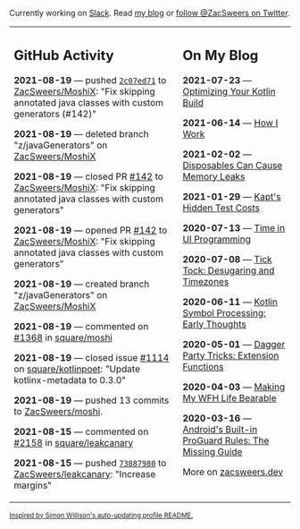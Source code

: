 Currently working on [Slack](https://slack.com/). Read [my blog](https://zacsweers.dev/) or [follow @ZacSweers on Twitter](https://twitter.com/ZacSweers).

<table><tr><td valign="top" width="60%">

## GitHub Activity
<!-- githubActivity starts -->
**2021-08-19** — pushed [`2c07ed71`](https://github.com/ZacSweers/MoshiX/commit/2c07ed710c34569f4fa3474e26db441e9e79083d) to [ZacSweers/MoshiX](https://api.github.com/repos/ZacSweers/MoshiX): "Fix skipping annotated java classes with custom generators (#142)"

**2021-08-19** — deleted branch "z/javaGenerators" on [ZacSweers/MoshiX](https://api.github.com/repos/ZacSweers/MoshiX)

**2021-08-19** — closed PR [#142](https://api.github.com/repos/ZacSweers/MoshiX/pulls/142) to [ZacSweers/MoshiX](https://api.github.com/repos/ZacSweers/MoshiX): "Fix skipping annotated java classes with custom generators"

**2021-08-19** — opened PR [#142](https://api.github.com/repos/ZacSweers/MoshiX/pulls/142) to [ZacSweers/MoshiX](https://api.github.com/repos/ZacSweers/MoshiX): "Fix skipping annotated java classes with custom generators"

**2021-08-19** — created branch "z/javaGenerators" on [ZacSweers/MoshiX](https://api.github.com/repos/ZacSweers/MoshiX)

**2021-08-19** — commented on [#1368](https://github.com/square/moshi/issues/1368#issuecomment-902195514) in [square/moshi](https://api.github.com/repos/square/moshi)

**2021-08-19** — closed issue [#1114](https://api.github.com/repos/square/kotlinpoet/issues/1114) on [square/kotlinpoet](https://api.github.com/repos/square/kotlinpoet): "Update kotlinx-metadata to 0.3.0"

**2021-08-19** — pushed 13 commits to [ZacSweers/moshi](https://api.github.com/repos/ZacSweers/moshi).

**2021-08-15** — commented on [#2158](https://github.com/square/leakcanary/pull/2158#issuecomment-899169173) in [square/leakcanary](https://api.github.com/repos/square/leakcanary)

**2021-08-15** — pushed [`73887980`](https://github.com/ZacSweers/leakcanary/commit/73887980fa119832266d7f122f1343810132c795) to [ZacSweers/leakcanary](https://api.github.com/repos/ZacSweers/leakcanary): "Increase margins"
<!-- githubActivity ends -->
</td><td valign="top" width="40%">

## On My Blog
<!-- blog starts -->
**2021-07-23** — [Optimizing Your Kotlin Build](https://www.zacsweers.dev/optimizing-your-kotlin-build/)

**2021-06-14** — [How I Work](https://www.zacsweers.dev/how-i-work/)

**2021-02-02** — [Disposables Can Cause Memory Leaks](https://www.zacsweers.dev/disposables-can-cause-memory-leaks/)

**2021-01-29** — [Kapt's Hidden Test Costs](https://www.zacsweers.dev/kapts-hidden-test-costs/)

**2020-07-13** — [Time in UI Programming](https://www.zacsweers.dev/time-in-ui/)

**2020-07-08** — [Tick Tock: Desugaring and Timezones](https://www.zacsweers.dev/ticktock-desugaring-timezones/)

**2020-06-11** — [Kotlin Symbol Processing: Early Thoughts](https://www.zacsweers.dev/kotlin-symbol-processor-early-thoughts/)

**2020-05-01** — [Dagger Party Tricks: Extension Functions](https://www.zacsweers.dev/dagger-party-tricks-extension-functions/)

**2020-04-03** — [Making My WFH Life Bearable](https://www.zacsweers.dev/making-wfh-life-bearable/)

**2020-03-16** — [Android's Built-in ProGuard Rules: The Missing Guide](https://www.zacsweers.dev/android-proguard-rules/)
<!-- blog ends -->
More on [zacsweers.dev](https://zacsweers.dev/)
</td></tr></table>

<sub><a href="https://simonwillison.net/2020/Jul/10/self-updating-profile-readme/">Inspired by Simon Willison's auto-updating profile README.</a></sub>
